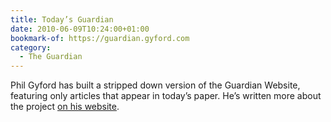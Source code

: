 ```yaml
---
title: Today’s Guardian
date: 2010-06-09T10:24:00+01:00
bookmark-of: https://guardian.gyford.com
category:
  - The Guardian
---
```

Phil Gyford has built a stripped down version of the Guardian Website, featuring only articles that appear in today’s paper. He’s written more about the project [on his website][1].

[1]: https://www.gyford.com/phil/writing/2010/06/09/todays-guardian/
